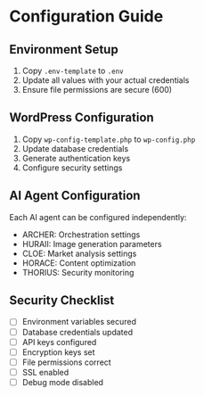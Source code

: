 # Configuration Guide

## Environment Setup

1. Copy `.env-template` to `.env`
2. Update all values with your actual credentials
3. Ensure file permissions are secure (600)

## WordPress Configuration

1. Copy `wp-config-template.php` to `wp-config.php`
2. Update database credentials
3. Generate authentication keys
4. Configure security settings

## AI Agent Configuration

Each AI agent can be configured independently:

- ARCHER: Orchestration settings
- HURAII: Image generation parameters
- CLOE: Market analysis settings
- HORACE: Content optimization
- THORIUS: Security monitoring

## Security Checklist

- [ ] Environment variables secured
- [ ] Database credentials updated
- [ ] API keys configured
- [ ] Encryption keys set
- [ ] File permissions correct
- [ ] SSL enabled
- [ ] Debug mode disabled